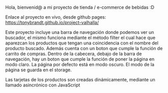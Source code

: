 ﻿Hola, bienvenid@ a mi proyecto de tienda / e-commerce de bebidas :D

Enlace al proyecto en vivo, desde github pages: https://tonybrandt.github.io/project-valhalla/

Este proyecto incluye una barra de navegación donde podemos ver un buscador, el mismo funciona mediante el método filter el cual hace que aparezcan los productos que tengan una coincidencia con el nombre del producto buscado. Además cuenta con un boton que cumple la función de carrito de compras.
    Dentro de la cabecera, debajo de la barra de navegación, hay un boton que cumple la función de poner la página en modo claro. La página por defecto está en modo oscuro. El modo de la página se guarda en el storage.

Las tarjetas de los productos son creadas dinámicamente, mediante un llamado asincrónico con JavaScript

